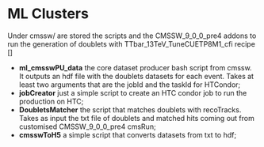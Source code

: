 # ML Clusters

Under cmssw/ are stored the scripts and the CMSSW_9_0_0_pre4 addons to run the generation
of doublets with TTbar_13TeV_TuneCUETP8M1_cfi recipe []

- **ml_cmsswPU_data** the core dataset producer bash script from cmssw. It outputs an hdf file with the doublets datasets for each event. Takes at least two arguments that are the jobId and the taskId for HTCondor;
- **jobCreator** just a simple script to create an HTC condor job to run the production on HTC;
- **DoubletsMatcher** the script that matches doublets with recoTracks. Takes as input the txt file of doublets and matched hits coming out from customised CMSSW_9_0_0_pre4 cmsRun;
- **cmsswToH5** a simple script that converts datasets from txt to hdf;
